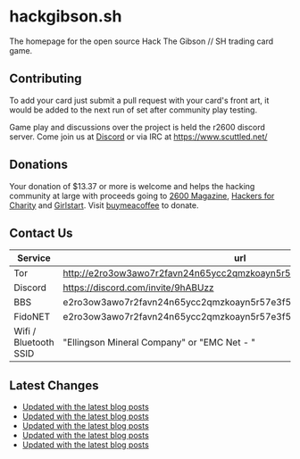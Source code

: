 # hackgibson.sh
The homepage for the open source Hack The Gibson // SH trading card game.


## Contributing

To add your card just submit a pull request with your card's front art, it would be added to the next run of set after community play testing.

Game play and discussions over the project is held the r2600 discord server. Come join us at [Discord](https://discord.com/invite/9hABUzz) or via IRC at https://www.scuttled.net/


## Donations

Your donation of $13.37 or more is welcome and helps the hacking community at large with proceeds going to [2600 Magazine](https://2600.com/), [Hackers for Charity](https://hackersforcharity.org) and [Girlstart](https://girlstart.org).  Visit [buymeacoffee](https://www.buymeacoffee.com/hackgibson.sh) to donate.


## Contact Us

Service | url
-|-
Tor | http://e2ro3ow3awo7r2favn24n65ycc2qmzkoayn5r57e3f56nvjwdcgg32ad.onion
Discord | https://discord.com/invite/9hABUzz
BBS | e2ro3ow3awo7r2favn24n65ycc2qmzkoayn5r57e3f56nvjwdcgg32ad.onion:23
FidoNET | e2ro3ow3awo7r2favn24n65ycc2qmzkoayn5r57e3f56nvjwdcgg32ad.onion:24554
Wifi / Bluetooth SSID | "Ellingson Mineral Company" or "EMC Net - <fidonet address>"

## Latest Changes
<!-- BLOG-POST-LIST:START -->
- [Updated with the latest blog posts](https://github.com/DFW2600/hackgibson.sh/commit/2e162906fe93e3e5382ec708bf8d170748175097)
- [Updated with the latest blog posts](https://github.com/DFW2600/hackgibson.sh/commit/70c6dc85fb81b9e5e023b38470f3598e897fdb48)
- [Updated with the latest blog posts](https://github.com/DFW2600/hackgibson.sh/commit/a04e99e467ad397c2407438ebc7b2d653e3cf1a7)
- [Updated with the latest blog posts](https://github.com/DFW2600/hackgibson.sh/commit/4facd6a8236882ac1bf10f306e2a6aab242d4e55)
- [Updated with the latest blog posts](https://github.com/DFW2600/hackgibson.sh/commit/dafafcf2bccbd3b12c3c18b7267246603c2698cb)
<!-- BLOG-POST-LIST:END -->
